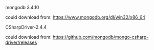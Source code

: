 mongodb 3.4.10

could download from: https://www.mongodb.org/dl/win32/x86_64

CSharpDriver-2.4.4

could download from: https://github.com/mongodb/mongo-csharp-driver/releases
